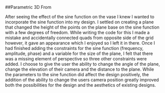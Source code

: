 ##Parametric 3D From

After seeing the effect of the sine function on the vase I knew I wanted to incorporate the sine function into my design. I settled on creating a plane that changed the height of the points on the plane base on the sine function with a few degrees of freedom. While writing the code for this I made a mistake and accidentally connected quads from opposite side of the grid however, it gave an appearance which I enjoyed so I left it in there. Once I had finished adding the constraints for the sine function (frequency, amplitude, phase) and a variable for the size of the plane, I felt that there was a missing element of perspective so three other constraints were added. I choose to give the user the ability to change the angle of the plane, change the elevation of their camera and the distance to the plane. While the parameters to the sine function did affect the design positively, the addition of the ability to change the users camera position greatly improved both the possibilities for the design and the aesthetics of existing designs.